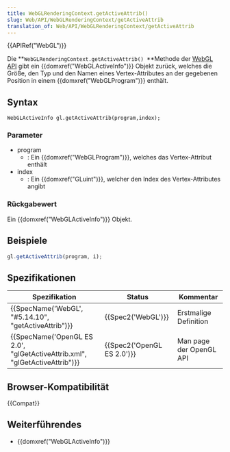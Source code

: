 ```yaml
---
title: WebGLRenderingContext.getActiveAttrib()
slug: Web/API/WebGLRenderingContext/getActiveAttrib
translation_of: Web/API/WebGLRenderingContext/getActiveAttrib
---
```

{{APIRef("WebGL")}}

Die **`WebGLRenderingContext.getActiveAttrib() `**Methode der [WebGL API](/de/docs/Web/API/WebGL_API) gibt ein {{domxref("WebGLActiveInfo")}} Objekt zurück, welches die Größe, den Typ und den Namen eines Vertex-Attributes an der gegebenen Position in einem {{domxref("WebGLProgram")}} enthält.

## Syntax

    WebGLActiveInfo gl.getActiveAttrib(program,index);

### Parameter

- program
  - : Ein {{domxref("WebGLProgram")}}, welches das Vertex-Attribut enthält
- index
  - : Ein {{domxref("GLuint")}}, welcher den Index des Vertex-Attributes angibt

### Rückgabewert

Ein {{domxref("WebGLActiveInfo")}} Objekt.

## Beispiele

```js
gl.getActiveAttrib(program, i);
```

## Spezifikationen

| Spezifikation                                                                                        | Status                               | Kommentar               |
| ---------------------------------------------------------------------------------------------------- | ------------------------------------ | ----------------------- |
| {{SpecName('WebGL', "#5.14.10", "getActiveAttrib")}}                                 | {{Spec2('WebGL')}}             | Erstmalige Definition   |
| {{SpecName('OpenGL ES 2.0', "glGetActiveAttrib.xml", "glGetActiveAttrib")}} | {{Spec2('OpenGL ES 2.0')}} | Man page der OpenGL API |

## Browser-Kompatibilität

{{Compat}}

## Weiterführendes

- {{domxref("WebGLActiveInfo")}}

